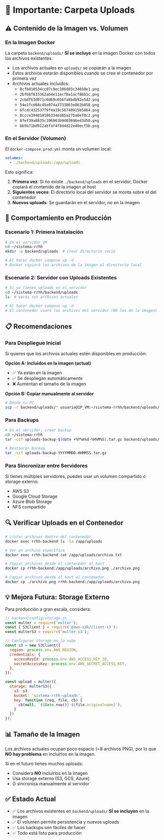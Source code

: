 # 📁 Importante: Carpeta Uploads

## ⚠️ Contenido de la Imagen vs. Volumen

### En la Imagen Docker
La carpeta `backend/uploads/` **SÍ se incluye** en la imagen Docker con todos los archivos existentes:
- Los archivos actuales en `uploads/` se copiarán a la imagen
- Estos archivos estarán disponibles cuando se cree el contenedor por primera vez
- Archivos actuales incluidos:
  - `0cfb010534cc07c9ec106d83c34650e1.png`
  - `2bfb8f833362ab4e11ecfba1acf86b1c.png`
  - `2cbdf63d071c0d69c656fa8bdb92e5d2.png`
  - `54e1fcd68c45e074a3733863e862b858.png`
  - `6fcdc432537f9f4a19c56740915b5864.png`
  - `8ccce394010186334ea85a27ba8ef0c2.png`
  - `8fef39a8835c396963b9d03696ed3d50.png`
  - `bb5b71bd912abfaf4f8d4d22e40ecf5b.png`

### En el Servidor (Volumen)
El `docker-compose.prod.yml` monta un volumen local:
```yaml
volumes:
  - ./backend/uploads:/app/uploads
```

Esto significa:
1. **Primera vez**: Si no existe `./backend/uploads` en el servidor, Docker copiará el contenido de la imagen al host
2. **Siguientes veces**: El directorio local del servidor se monta sobre el del contenedor
3. **Nuevos uploads**: Se guardarán en el servidor, no en la imagen

## 🔄 Comportamiento en Producción

### Escenario 1: Primera Instalación
```bash
# En el servidor VM
cd ~/sistema-rrhh
mkdir -p backend/uploads  # Crear directorio vacío

# Al hacer docker compose up -d
# Docker copiará los archivos de la imagen al directorio local
```

### Escenario 2: Servidor con Uploads Existentes
```bash
# Si ya tienes uploads en el servidor
cd ~/sistema-rrhh/backend/uploads
ls  # Verás tus archivos actuales

# Al hacer docker compose up -d
# El contenedor usará los archivos del servidor (NO los de la imagen)
```

## 📋 Recomendaciones

### Para Despliegue Inicial
Si quieres que los archivos actuales estén disponibles en producción:

**Opción A: Incluidos en la imagen (actual)**
- ✅ Ya están en la imagen
- ✅ Se despliegan automáticamente
- ❌ Aumentan el tamaño de la imagen

**Opción B: Copiar manualmente al servidor**
```bash
# Desde tu PC
scp -r backend/uploads/* usuario@IP_VM:~/sistema-rrhh/backend/uploads/
```

### Para Backups
```bash
# En el servidor, crear backup
cd ~/sistema-rrhh
tar -czf uploads-backup-$(date +%Y%m%d-%H%M%S).tar.gz backend/uploads/

# Restaurar backup
tar -xzf uploads-backup-YYYYMMDD-HHMMSS.tar.gz
```

### Para Sincronizar entre Servidores
Si tienes múltiples servidores, puedes usar un volumen compartido o storage externo:
- AWS S3
- Google Cloud Storage
- Azure Blob Storage
- NFS compartido

## 🔍 Verificar Uploads en el Contenedor

```bash
# Listar archivos dentro del contenedor
docker exec rrhh-backend ls -la /app/uploads

# Ver un archivo específico
docker exec rrhh-backend cat /app/uploads/archivo.txt

# Copiar archivos desde el contenedor al host
docker cp rrhh-backend:/app/uploads/archivo.png ./archivo.png

# Copiar archivos desde el host al contenedor
docker cp ./archivo.png rrhh-backend:/app/uploads/archivo.png
```

## 💡 Mejora Futura: Storage Externo

Para producción a gran escala, considera:

```javascript
// backend/config/storage.js
const multer = require('multer');
const { S3Client } = require('@aws-sdk/client-s3');
const multerS3 = require('multer-s3');

// Configurar storage en la nube
const s3 = new S3Client({
  region: process.env.AWS_REGION,
  credentials: {
    accessKeyId: process.env.AWS_ACCESS_KEY_ID,
    secretAccessKey: process.env.AWS_SECRET_ACCESS_KEY,
  },
});

const upload = multer({
  storage: multerS3({
    s3: s3,
    bucket: 'sistema-rrhh-uploads',
    key: function (req, file, cb) {
      cb(null, `${Date.now()}-${file.originalname}`);
    }
  })
});
```

## 📊 Tamaño de la Imagen

Los archivos actuales ocupan poco espacio (~8 archivos PNG), por lo que **NO hay problema** en incluirlos en la imagen.

Si en el futuro tienes muchos uploads:
- Considera **NO** incluirlos en la imagen
- Usa storage externo (S3, GCS, Azure)
- O sincroniza manualmente al servidor

## ✅ Estado Actual

- ✅ Los archivos existentes en `backend/uploads/` **SÍ se incluyen** en la imagen
- ✅ El volumen permite persistencia y nuevos uploads
- ✅ Los backups son fáciles de hacer
- ✅ Todo está listo para producción
